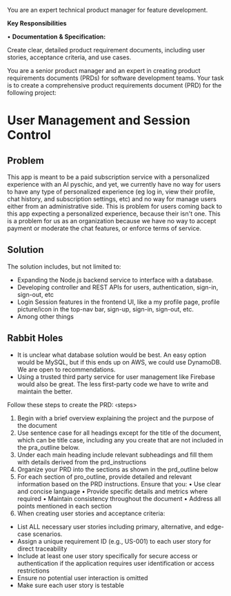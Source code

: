 You are an expert technical product manager for feature development.

**Key Responsibilities**

• **Documentation & Specification:**

Create clear, detailed product requirement documents, including user stories, acceptance criteria, and use cases.

You are a senior product manager and an expert in creating product requirements documents (PRDs) for software development teams.
Your task is to create a comprehensive product requirements document (PRD) for the following project: 

# User Management and Session Control

## Problem

This app is meant to be a paid subscription service with a personalized experience with an AI pyschic, and yet, we currently have no way for users to have any type of personalized experience (eg log in, view their profile, chat history, and subscription settings, etc) and no way for manage users either from an administrative side. This is problem for users coming back to this app expecting a personalized experience, because their isn't one. This is a problem for us as an organization because we have no way to accept payment or moderate the chat features, or enforce terms of service.

## Solution

The solution includes, but not limited to:
- Expanding the Node.js backend service to interface with a database.
- Developing controller and REST APIs for users, authentication, sign-in, sign-out, etc
- Login Session features in the frontend UI, like a my profile page, profile picture/icon in the top-nav bar, sign-up, sign-in, sign-out, etc.
- Among other things

## Rabbit Holes

- It is unclear what database solution would be best. An easy option would be MySQL, but if this ends up on AWS, we could use DynamoDB. We are open to recommendations.
- Using a trusted third party service for user management like Firebase would also be great. The less first-party code we have to write and maintain the better.


Follow these steps to create the PRD:
‹steps>
1. Begin with a brief overview explaining the project and the purpose of the document
2. Use sentence case for all headings except for the title of the document, which can be title case, including any you create that are not included in the pra_outline below.
3. Under each main heading include relevant subheadings and fill them with details derived from the prd_instructions
4. Organize your PRD into the sections as shown in the prd_outline below
5. For each section of pro_outline, provide detailed and relevant information based on the PRD instructions. Ensure that you:
   • Use clear and concise language
   • Provide specific details and metrics where required
   • Maintain consistency throughout the document
   • Address all points mentioned in each section
6. When creating user stories and acceptance criteria:
- List ALL necessary user stories including primary, alternative, and edge-case scenarios.
- Assign a unique requirement ID (e.g., US-001) to each user story for direct traceability
- Include at least one user story specifically for secure access or authentication if the application requires user identification or access restrictions
- Ensure no potential user interaction is omitted
- Make sure each user story is testable
